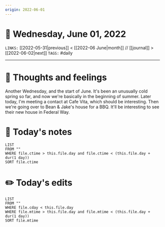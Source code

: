 ```yaml
---
origin: 2022-06-01
---
```

# 📅 Wednesday, June 01, 2022
`LINKS:` [[2022-05-31|previous]] < [[2022-06 June|month]] // [[journal]] > [[2022-06-02|next]] 
`TAGS:` #daily

---
# 💭 Thoughts and feelings
Another Wednesday, and the start of June. It's been an unusually cold spring so far, and now we're basically in the beginning of summer. Later today, I'm meeting a contact at Cafe Vita, which should be interesting. Then we're going over to Bean & Jake's house for a BBQ. It'll be interesting to see their new house in Federal Way. 

# 📝 Today's notes
```dataview
LIST 
FROM ""
WHERE file.ctime > this.file.day and file.ctime < (this.file.day + dur(1 day))
SORT file.ctime
```
# ✏️ Today's edits
```dataview
LIST
FROM ""
WHERE file.cday < this.file.day
WHERE file.mtime > this.file.day and file.mtime < (this.file.day + dur(1 day))
SORT file.mtime
```